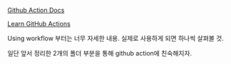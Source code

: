 [Github Action Docs](https://docs.github.com/actions)

[Learn GitHub Actions](https://docs.github.com/en/actions/learn-github-actions/understanding-github-actions)

Using workflow 부터는 너무 자세한 내용. 실제로 사용하게 되면 하나씩 살펴볼 것. 

일단 앞서 정리한 2개의 폴더 부분을 통해 github action에 친숙해지자.
